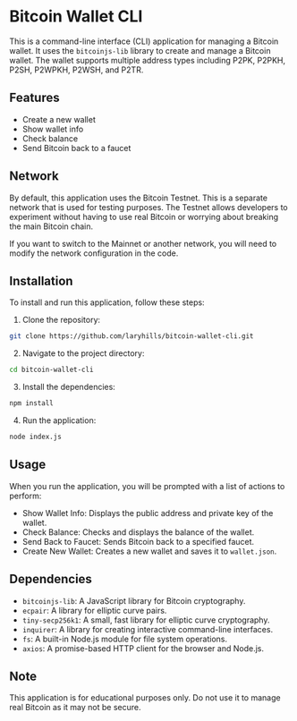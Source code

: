 # Bitcoin Wallet CLI

This is a command-line interface (CLI) application for managing a Bitcoin wallet. It uses the `bitcoinjs-lib` library to create and manage a Bitcoin wallet. The wallet supports multiple address types including P2PK, P2PKH, P2SH, P2WPKH, P2WSH, and P2TR.

## Features

- Create a new wallet
- Show wallet info
- Check balance
- Send Bitcoin back to a faucet

## Network

By default, this application uses the Bitcoin Testnet. This is a separate network that is used for testing purposes. The Testnet allows developers to experiment without having to use real Bitcoin or worrying about breaking the main Bitcoin chain.

If you want to switch to the Mainnet or another network, you will need to modify the network configuration in the code.

## Installation

To install and run this application, follow these steps:

1. Clone the repository:

```bash
git clone https://github.com/laryhills/bitcoin-wallet-cli.git
```

2. Navigate to the project directory:

```bash
cd bitcoin-wallet-cli
```

3. Install the dependencies:

```bash
npm install
```

4. Run the application:

```bash
node index.js
```

## Usage

When you run the application, you will be prompted with a list of actions to perform:

- Show Wallet Info: Displays the public address and private key of the wallet.
- Check Balance: Checks and displays the balance of the wallet.
- Send Back to Faucet: Sends Bitcoin back to a specified faucet.
- Create New Wallet: Creates a new wallet and saves it to `wallet.json`.

## Dependencies

- `bitcoinjs-lib`: A JavaScript library for Bitcoin cryptography.
- `ecpair`: A library for elliptic curve pairs.
- `tiny-secp256k1`: A small, fast library for elliptic curve cryptography.
- `inquirer`: A library for creating interactive command-line interfaces.
- `fs`: A built-in Node.js module for file system operations.
- `axios`: A promise-based HTTP client for the browser and Node.js.

## Note

This application is for educational purposes only. Do not use it to manage real Bitcoin as it may not be secure.
